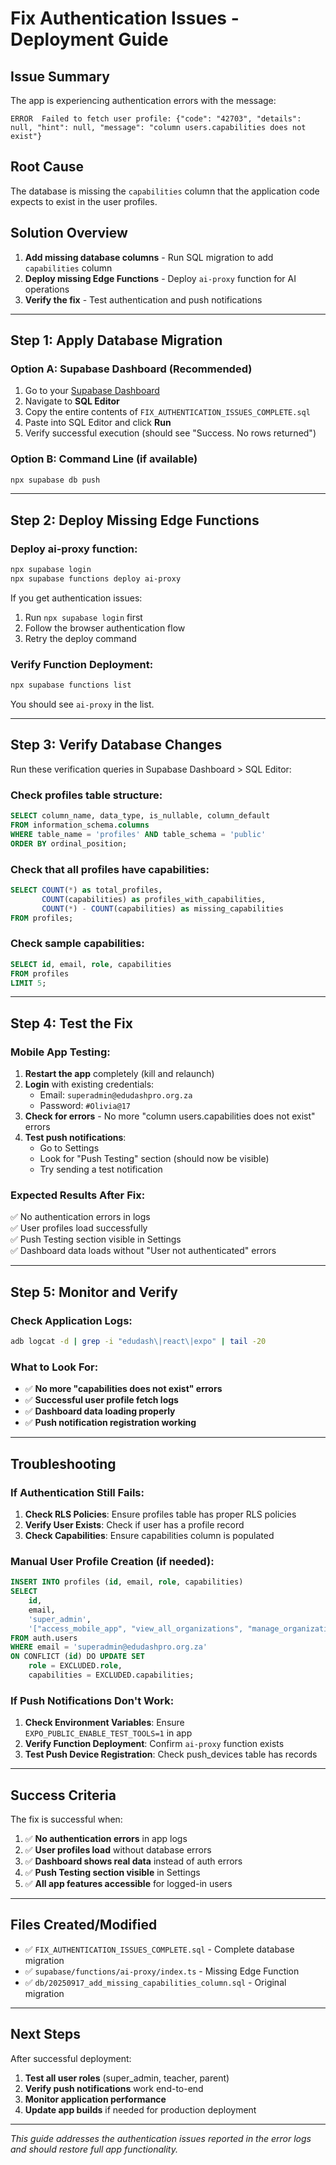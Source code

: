 # Fix Authentication Issues - Deployment Guide

## Issue Summary
The app is experiencing authentication errors with the message:
```
ERROR  Failed to fetch user profile: {"code": "42703", "details": null, "hint": null, "message": "column users.capabilities does not exist"}
```

## Root Cause
The database is missing the `capabilities` column that the application code expects to exist in the user profiles.

## Solution Overview
1. **Add missing database columns** - Run SQL migration to add `capabilities` column
2. **Deploy missing Edge Functions** - Deploy `ai-proxy` function for AI operations  
3. **Verify the fix** - Test authentication and push notifications

---

## Step 1: Apply Database Migration

### Option A: Supabase Dashboard (Recommended)
1. Go to your [Supabase Dashboard](https://supabase.com/dashboard)
2. Navigate to **SQL Editor**
3. Copy the entire contents of `FIX_AUTHENTICATION_ISSUES_COMPLETE.sql`
4. Paste into SQL Editor and click **Run**
5. Verify successful execution (should see "Success. No rows returned")

### Option B: Command Line (if available)
```bash
npx supabase db push
```

---

## Step 2: Deploy Missing Edge Functions

### Deploy ai-proxy function:
```bash
npx supabase login
npx supabase functions deploy ai-proxy
```

If you get authentication issues:
1. Run `npx supabase login` first
2. Follow the browser authentication flow
3. Retry the deploy command

### Verify Function Deployment:
```bash
npx supabase functions list
```
You should see `ai-proxy` in the list.

---

## Step 3: Verify Database Changes

Run these verification queries in Supabase Dashboard > SQL Editor:

### Check profiles table structure:
```sql
SELECT column_name, data_type, is_nullable, column_default 
FROM information_schema.columns 
WHERE table_name = 'profiles' AND table_schema = 'public'
ORDER BY ordinal_position;
```

### Check that all profiles have capabilities:
```sql
SELECT COUNT(*) as total_profiles, 
       COUNT(capabilities) as profiles_with_capabilities,
       COUNT(*) - COUNT(capabilities) as missing_capabilities
FROM profiles;
```

### Check sample capabilities:
```sql
SELECT id, email, role, capabilities 
FROM profiles 
LIMIT 5;
```

---

## Step 4: Test the Fix

### Mobile App Testing:
1. **Restart the app** completely (kill and relaunch)
2. **Login** with existing credentials:
   - Email: `superadmin@edudashpro.org.za`
   - Password: `#Olivia@17`
3. **Check for errors** - No more "column users.capabilities does not exist" errors
4. **Test push notifications**:
   - Go to Settings
   - Look for "Push Testing" section (should now be visible)
   - Try sending a test notification

### Expected Results After Fix:
✅ No authentication errors in logs  
✅ User profiles load successfully  
✅ Push Testing section visible in Settings  
✅ Dashboard data loads without "User not authenticated" errors  

---

## Step 5: Monitor and Verify

### Check Application Logs:
```bash
adb logcat -d | grep -i "edudash\|react\|expo" | tail -20
```

### What to Look For:
- ✅ **No more "capabilities does not exist" errors**
- ✅ **Successful user profile fetch logs**  
- ✅ **Dashboard data loading properly**
- ✅ **Push notification registration working**

---

## Troubleshooting

### If Authentication Still Fails:
1. **Check RLS Policies**: Ensure profiles table has proper RLS policies
2. **Verify User Exists**: Check if user has a profile record
3. **Check Capabilities**: Ensure capabilities column is populated

### Manual User Profile Creation (if needed):
```sql
INSERT INTO profiles (id, email, role, capabilities)
SELECT 
    id, 
    email, 
    'super_admin',
    '["access_mobile_app", "view_all_organizations", "manage_organizations", "view_billing", "manage_subscriptions", "access_admin_tools"]'::jsonb
FROM auth.users 
WHERE email = 'superadmin@edudashpro.org.za'
ON CONFLICT (id) DO UPDATE SET
    role = EXCLUDED.role,
    capabilities = EXCLUDED.capabilities;
```

### If Push Notifications Don't Work:
1. **Check Environment Variables**: Ensure `EXPO_PUBLIC_ENABLE_TEST_TOOLS=1` in app
2. **Verify Function Deployment**: Confirm `ai-proxy` function exists
3. **Test Push Device Registration**: Check push_devices table has records

---

## Success Criteria

The fix is successful when:

1. ✅ **No authentication errors** in app logs
2. ✅ **User profiles load** without database errors  
3. ✅ **Dashboard shows real data** instead of auth errors
4. ✅ **Push Testing section visible** in Settings
5. ✅ **All app features accessible** for logged-in users

---

## Files Created/Modified

- ✅ `FIX_AUTHENTICATION_ISSUES_COMPLETE.sql` - Complete database migration
- ✅ `supabase/functions/ai-proxy/index.ts` - Missing Edge Function  
- ✅ `db/20250917_add_missing_capabilities_column.sql` - Original migration

---

## Next Steps

After successful deployment:

1. **Test all user roles** (super_admin, teacher, parent)
2. **Verify push notifications** work end-to-end
3. **Monitor application performance** 
4. **Update app builds** if needed for production deployment

---

*This guide addresses the authentication issues reported in the error logs and should restore full app functionality.*